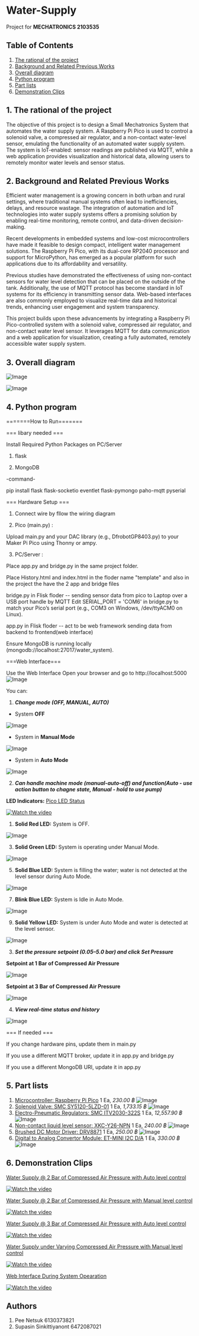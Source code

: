  
# Water-Supply
Project for **MECHATRONICS 2103535**
## Table of Contents
1. [The rational of the project](#1-the-rational-of-the-project)
2. [Background and Related Previous Works](#2-background-and-related-previous-works)
3. [Overall diagram](#3-overall-diagram)
4. [Python program](#4-python-program)
5. [Part lists](#5-part-lists)
6. [Demonstration Clips](#6-demonstration-clips)


## 1. The rational of the project
The objective of this project is to design a Small Mechatronics System that automates the water supply system. A Raspberry Pi Pico is used to control a solenoid valve, a compressed air regulator, and a non-contact water-level sensor, emulating the functionality of an automated water supply system. The system is IoT-enabled: sensor readings are published via MQTT, while a web application provides visualization and historical data, allowing users to remotely monitor water levels and sensor status.

## 2. Background and Related Previous Works
Efficient water management is a growing concern in both urban and rural settings, where traditional manual systems often lead to inefficiencies, delays, and resource wastage. The integration of automation and IoT technologies into water supply systems offers a promising solution by enabling real-time monitoring, remote control, and data-driven decision-making.

Recent developments in embedded systems and low-cost microcontrollers have made it feasible to design compact, intelligent water management solutions. The Raspberry Pi Pico, with its dual-core RP2040 processor and support for MicroPython, has emerged as a popular platform for such applications due to its affordability and versatility.

Previous studies have demonstrated the effectiveness of using non-contact sensors for water level detection that can be placed on the outside of the tank. Additionally, the use of MQTT protocol has become standard in IoT systems for its efficiency in transmitting sensor data.
Web-based interfaces are also commonly employed to visualize real-time data and historical trends, enhancing user engagement and system transparency.

This project builds upon these advancements by integrating a Raspberry Pi Pico-controlled system with a solenoid valve, compressed air regulator, and non-contact water level sensor. It leverages MQTT for data communication and a web application for visualization, creating a fully automated, remotely accessible water supply system.

## 3. Overall diagram
![Image](https://github.com/Pnajaa/Water-Supply/blob/ce17080890708fbf71c941f88fd8711987513dea/pic/Overview.jpg)

![Image](https://github.com/Pnajaa/Water-Supply/blob/524950d4a7a8e27ce3690d60b75727e4ec2e6dcc/pic/Overall%20Diagram.jpg)
## 4. Python program

=======How to Run=======

=== libary needed ===

Install Required Python Packages on PC/Server

1. flask

2. MongoDB

-command-

pip install flask flask-socketio eventlet flask-pymongo paho-mqtt pyserial

=== Hardware Setup ===

1. Connect wire by fllow the wiring diagram

2. Pico (main.py) :

Upload main.py and your DAC library (e.g., DfrobotGP8403.py) to your Maker Pi Pico using Thonny or ampy.

3. PC/Server :

Place app.py and bridge.py in the same project folder.

Place History.html and index.html in the floder name "template" and also in the project the have the 2 app and bridge files

bridge.py in Flisk floder -- sending sensor data from pico to Laptop over a USB port handle by MQTT Edit SERIAL_PORT = 'COM6' in bridge.py to match your Pico’s serial port (e.g., COM3 on Windows, /dev/ttyACM0 on Linux).

app.py in Flisk floder -- act to be web framework sending data from backend to frontend(web interface)

Ensure MongoDB is running locally (mongodb://localhost:27017/water_system).


===Web Interface===

 Use the Web Interface
Open your browser and go to http://localhost:5000
![Image](https://github.com/Pnajaa/Water-Supply/blob/7bb21513c3efc68fa7205d741812e0587b6468ff/pic/Web%20Interface.png)

You can:

1. _**Change mode (OFF, MANUAL, AUTO)**_
* System **OFF**

![Image](https://github.com/Pnajaa/Water-Supply/blob/0de9ad2e907146cb8bc6b250a59a2169d2b90ee2/pic/System%20OFF.png)

* System in **Manual Mode**

![Image](https://github.com/Pnajaa/Water-Supply/blob/0de9ad2e907146cb8bc6b250a59a2169d2b90ee2/pic/Manual%20Mode.png)

* System in **Auto Mode**

![Image](https://github.com/Pnajaa/Water-Supply/blob/af4880f4727c48cc897db92e6f51aedd7669d7a4/pic/Auto%20Mode.png)


2. _**Can handle machine mode (manual-auto-off) and function(Auto - use action button to chagne state, Manual - hold to use pump)**_

**LED Indicators:** [Pico LED Status](https://youtu.be/J_779zv18d4?si=_UDpGzsGQTG2D5w2)

[![Watch the video](https://img.youtube.com/vi/J_779zv18d4/0.jpg)](https://youtu.be/J_779zv18d4?si=_UDpGzsGQTG2D5w2)

1. **Solid Red LED:** System is OFF.

![Image](https://github.com/Pnajaa/Water-Supply/blob/e50853c813abe51ee55f43cc403186f92382b058/pic/S__13352969_0.jpg)

3. **Solid Green LED:** System is operating under Manual Mode.

![Image](https://github.com/Pnajaa/Water-Supply/blob/e50853c813abe51ee55f43cc403186f92382b058/pic/S__13352971_0.jpg)

5. **Solid Blue LED:** System is filling the water; water is not detected at the level sensor during Auto Mode.

![Image](https://github.com/Pnajaa/Water-Supply/blob/e50853c813abe51ee55f43cc403186f92382b058/pic/S__13352972_0.jpg)
   
7. **Blink Blue LED:** System is Idle in Auto Mode.

![Image](https://github.com/Pnajaa/Water-Supply/blob/e50853c813abe51ee55f43cc403186f92382b058/pic/S__13352974_0.jpg)

9. **Solid Yellow LED:** System is under Auto Mode and water is detected at the level sensor.

![Image](https://github.com/Pnajaa/Water-Supply/blob/e50853c813abe51ee55f43cc403186f92382b058/pic/S__13352973_0.jpg)


3. _**Set the pressure setpoint (0.05–5.0 bar) and click Set Pressure**_

**Setpoint at 1 Bar of Compressed Air Pressure**

![Image](https://github.com/Pnajaa/Water-Supply/blob/e50853c813abe51ee55f43cc403186f92382b058/pic/Set%201%20Bar.png)

**Setpoint at 3 Bar of Compressed Air Pressure**

![Image](https://github.com/Pnajaa/Water-Supply/blob/e50853c813abe51ee55f43cc403186f92382b058/pic/Set%203%20Bar.png)


4. _**View real-time status and history**_


![Image](https://github.com/Pnajaa/Water-Supply/blob/e153e7df6c6638072207272dd43a5990863a4ea8/pic/System%20Log.png)


=== If needed ===

If you change hardware pins, update them in main.py

If you use a different MQTT broker, update it in app.py and bridge.py

If you use a different MongoDB URI, update it in app.py

## 5. Part lists
1. [Microcontroller: Raspberry Pi Pico](https://datasheets.raspberrypi.com/pico/pico-datasheet.pdf) 1 Ea, *230.00 ฿*
![Image](https://github.com/Pnajaa/Water-Supply/blob/7eb20fb6e453c3e6e84c3923cec3ffeb01c6f8a4/pic/S__13352988_0.jpg)
2. [Solenoid Valve: SMC SY5120-5LZD-01](https://th.misumi-ec.com/en/vona2/detail/221300029672/?HissuCode=SY5120-5LZD-01) 1 Ea, *1,733.15 ฿*
![Image](https://github.com/Pnajaa/Water-Supply/blob/7eb20fb6e453c3e6e84c3923cec3ffeb01c6f8a4/pic/S__13352990_0.jpg)
4. [Electro-Pneumatic Regulators: SMC ITV2030-322S](https://th.misumi-ec.com/en/vona2/detail/221006475030/?HissuCode=ITV2030-322S) 1 Ea, *12,557.90 ฿*
![Image](https://github.com/Pnajaa/Water-Supply/blob/7eb20fb6e453c3e6e84c3923cec3ffeb01c6f8a4/pic/S__13352994_0.jpg)
5. [Non-contact liquid level sensor: XKC-Y26-NPN](https://xkc-sensor.com/detail/1428.html) 1 Ea, *240.00 ฿*
![Image](https://github.com/Pnajaa/Water-Supply/blob/7eb20fb6e453c3e6e84c3923cec3ffeb01c6f8a4/pic/S__13352976_0.jpg)
6. [Brushed DC Motor Driver: DRV8871](https://www.ti.com/lit/ds/symlink/drv8871.pdf?ts=1747713296454&ref_url=https%253A%252F%252Fwww.google.com%252F) 1 Ea, *250.00 ฿*
![Image](https://github.com/Pnajaa/Water-Supply/blob/7eb20fb6e453c3e6e84c3923cec3ffeb01c6f8a4/pic/S__13352992_0.jpg)
7. [Digital to Analog Convertor Module: ET-MINI I2C D/A](https://www.etteam.com/prodintf/ET-MINI-I2C-DA-10V/th-man-ET-MINI-I2C-DA-10V.pdf) 1 Ea, *330.00 ฿*
![Image](https://github.com/Pnajaa/Water-Supply/blob/7eb20fb6e453c3e6e84c3923cec3ffeb01c6f8a4/pic/S__13352993_0.jpg)
## 6. Demonstration Clips
[Water Supply @ 2 Bar of Compressed Air Pressure with Auto level control](https://youtu.be/-4KKM27_0G8?si=PFsfHLVXcu9kw8Zn)

[![Watch the video](https://img.youtube.com/vi/-4KKM27_0G8/0.jpg)](https://youtu.be/-4KKM27_0G8?si=PFsfHLVXcu9kw8Zn)

[Water Supply @ 2 Bar of Compressed Air Pressure with Manual level control](https://youtu.be/t14_QqYX_wY?si=O16tVIrwNscYOhKn)

[![Watch the video](https://img.youtube.com/vi/t14_QqYX_wY/0.jpg)](https://youtu.be/t14_QqYX_wY?si=O16tVIrwNscYOhKn)

[Water Supply @ 3 Bar of Compressed Air Pressure with Auto level control](https://youtu.be/GVrn9ShbKTY?si=fIKZL0MBUtPXyBzl)

[![Watch the video](https://img.youtube.com/vi/GVrn9ShbKTY/0.jpg)](https://youtu.be/GVrn9ShbKTY?si=fIKZL0MBUtPXyBzl)

[Water Supply under Varying Compressed Air Pressure with Manual level control](https://youtu.be/gGz0Z9c_rH0?si=NRW8_H563wOkiUoJ)

[![Watch the video](https://img.youtube.com/vi/gGz0Z9c_rH0/0.jpg)](https://youtu.be/gGz0Z9c_rH0?si=NRW8_H563wOkiUoJ)

[Web Interface During System Opearation](https://youtu.be/8oSqg5JCmNs)

[![Watch the video](https://img.youtube.com/vi/8oSqg5JCmNs/0.jpg)](https://youtu.be/8oSqg5JCmNs)


## Authors
1. Pee Netsuk 6130373821
2. Supasin Sinkittiyanont 6472087021
